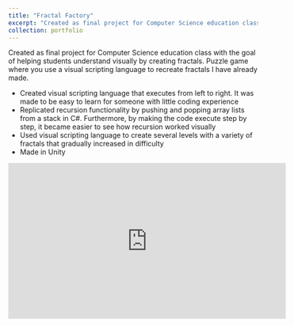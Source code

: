 ```yaml
---
title: "Fractal Factory"
excerpt: "Created as final project for Computer Science education class with the goal of helping students understand visually by creating fractals. Puzzle game where you use a visual scripting language to recreate fractals I have already made.<br/><img src='/images/FractalFactory.jpg' width="300" height="200">"
collection: portfolio
---
```

Created as final project for Computer Science education class with the goal of helping students understand visually by creating fractals. Puzzle game where you use a visual scripting language to recreate fractals I have already made.

- Created visual scripting language that executes from left to right. It was made to be easy to learn for someone with little coding experience
- Replicated recursion functionality by pushing and popping array lists from a stack in C#. Furthermore, by making the code execute step by step, it became easier to see how recursion worked visually
- Used visual scripting language to create several levels with a variety of fractals that gradually increased in difficulty
- Made in Unity

<iframe width="560" height="315" src="https://www.youtube.com/embed/rO_X_q5e0X8" frameborder="0" allowfullscreen></iframe>


